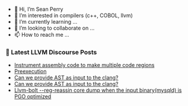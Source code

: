 - 👋 Hi, I’m Sean Perry
- 👀 I’m interested in compilers (c++, COBOL, llvm)
- 🌱 I’m currently learning ...
- 💞️ I’m looking to collaborate on ...
- 📫 How to reach me ...

<!---
s66perry/s66perry is a ✨ special ✨ repository because its `README.md` (this file) appears on your GitHub profile.
You can click the Preview link to take a look at your changes.
--->
### 📕 Latest LLVM Discourse Posts

<!-- DISCOURSE-LLVM:START -->
- [Instrument assembly code to make multiple code regions](https://discourse.llvm.org/t/instrument-assembly-code-to-make-multiple-code-regions/67401#post_1)
- [Preexecution](https://discourse.llvm.org/t/preexecution/65953#post_4)
- [Can we provide AST as input to the clang?](https://discourse.llvm.org/t/can-we-provide-ast-as-input-to-the-clang/67395#post_2)
- [Can we provide AST as input to the clang?](https://discourse.llvm.org/t/can-we-provide-ast-as-input-to-the-clang/67395#post_1)
- [Llvm-bolt --reg-reassin core dump when the input binary&lpar;mysqld&rpar; is PGO optimized](https://discourse.llvm.org/t/llvm-bolt-reg-reassin-core-dump-when-the-input-binary-mysqld-is-pgo-optimized/67380#post_2)
<!-- DISCOURSE-LLVM:END -->
